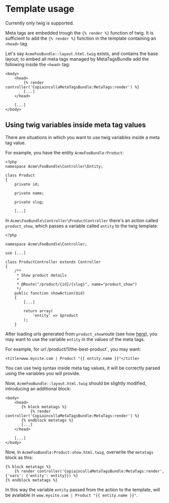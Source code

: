 # Template usage

Currently only twig is supported.

Meta tags are embedded trough the `{% render %}` function of twig. It is sufficient to add the `{% render %}` function in the template containing an `<head>` tag.

Let's say `AcmeFooBundle::layout.html.twig` exists, and contains the base layout; to embed all meta tags managed by MetaTagsBundle add the following inside the `<head>` tag:

```
<body>
    <head>
        {% render controller('CopiaincollaMetaTagsBundle:MetaTags:render') %}
        [...]
    </head>

    [...]
</body>
```

## Using twig variables inside meta tag values

There are situations in which you want to use twig variables inside a meta tag value.

For example, you have the entity `AcmeFooBundle:Product`:

```
<?php
namespace Acme\FooBundle\Controller\Entity;

class Product
{
    private id;
    
    private name;
    
    private slug;
    
    [...]
```

In `Acme\FooBundle\Controller\ProductController` there's an action called `product_show`, which passes a variable called `entity` to the twig template:

```
<?php

namespace Acme\FooBundle\Controller;

use [...]

class ProductController extends Controller
{
    /**
     * Show product details
     *
     * @Route("/product/{id}/{slug}", name="product_show")
     */
    public function showAction($id)
    {
        [...]

        return array(
            'entity' => $product
        );
    }

```

After loading urls generated from `product_show`route (see how [here](../../Readme.md#load_urls)), you may want to use the variable `entity` in the values of the meta tags.

For example, for url /product/1/the-best-product`, you may want:

```
<title>www.mysite.com | Product "{{ entity.name }}"</title>
```

You can use twig syntax inside meta tag values, it will be correctly parsed using the variables you will provide.

Now, `AcmeFooBundle::layout.html.twig` should be slightly modified, introducing an additional block:

 ```
 <body>
     <head>
        {% block metatags %}
            {% render controller('CopiaincollaMetaTagsBundle:MetaTags:render') %}
        {% endblock metatags %}
        [...]
     </head>

     [...]
 </body>
 ```

Now, in `AcmeFooBundle:Product:show.html.twig`, overwrite the `metatags` block as this:

```
{% block metatags %}
    {% render controller('CopiaincollaMetaTagsBundle:MetaTags:render', {'vars': {'entity': entity}}) %}
{% endblock metatags %}
```

In this way the variable `entity` passed from the action to the template, will be available in `www.mysite.com | Product "{{ entity.name }}"`.
